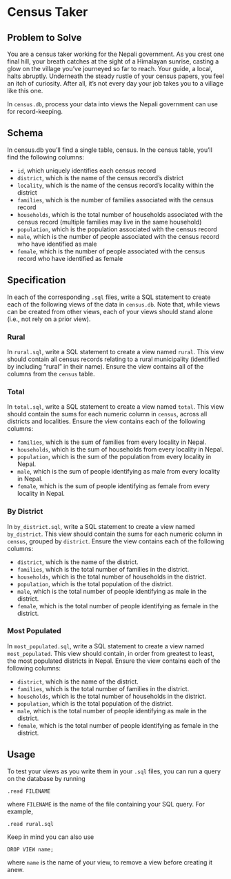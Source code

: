 # Census Taker
## Problem to Solve
You are a census taker working for the Nepali government. As you crest one final hill, your breath catches at the sight of a Himalayan sunrise, casting a glow on the village you’ve journeyed so far to reach. Your guide, a local, halts abruptly. Underneath the steady rustle of your census papers, you feel an itch of curiosity. After all, it’s not every day your job takes you to a village like this one.

In `census.db`, process your data into views the Nepali government can use for record-keeping.

## Schema
In census.db you’ll find a single table, census. In the census table, you’ll find the following columns:

- `id`, which uniquely identifies each census record
- `district`, which is the name of the census record’s district
- `locality`, which is the name of the census record’s locality within the district
- `families`, which is the number of families associated with the census record
- `households`, which is the total number of households associated with the census record (multiple families may live in the same household)
- `population`, which is the population associated with the census record
- `male`, which is the number of people associated with the census record who have identified as male
- `female`, which is the number of people associated with the census record who have identified as female

## Specification
In each of the corresponding `.sql` files, write a SQL statement to create each of the following views of the data in `census.db`. Note that, while views can be created from other views, each of your views should stand alone (i.e., not rely on a prior view).

### Rural
In `rural.sql`, write a SQL statement to create a view named `rural`. This view should contain all census records relating to a rural municipality (identified by including “rural” in their name). Ensure the view contains all of the columns from the `census` table.

### Total
In `total.sql`, write a SQL statement to create a view named `total`. This view should contain the sums for each numeric column in `census`, across all districts and localities. Ensure the view contains each of the following columns:

- `families`, which is the sum of families from every locality in Nepal.
- `households`, which is the sum of households from every locality in Nepal.
- `population`, which is the sum of the population from every locality in Nepal.
- `male`, which is the sum of people identifying as male from every locality in Nepal.
- `female`, which is the sum of people identifying as female from every locality in Nepal.

### By District
In `by_district.sql`, write a SQL statement to create a view named `by_district`. This view should contain the sums for each numeric column in `census`, grouped by `district`. Ensure the view contains each of the following columns:

- `district`, which is the name of the district.
- `families`, which is the total number of families in the district.
- `households`, which is the total number of households in the district.
- `population`, which is the total population of the district.
- `male`, which is the total number of people identifying as male in the district.
- `female`, which is the total number of people identifying as female in the district.

### Most Populated
In `most_populated.sql`, write a SQL statement to create a view named `most_populated`. This view should contain, in order from greatest to least, the most populated districts in Nepal. Ensure the view contains each of the following columns:

- `district`, which is the name of the district.
- `families`, which is the total number of families in the district.
- `households`, which is the total number of households in the district.
- `population`, which is the total population of the district.
- `male`, which is the total number of people identifying as male in the district.
- `female`, which is the total number of people identifying as female in the district.

## Usage
To test your views as you write them in your `.sql` files, you can run a query on the database by running
```
.read FILENAME
```
where `FILENAME` is the name of the file containing your SQL query. For example,
```
.read rural.sql
```
Keep in mind you can also use
```
DROP VIEW name;
```
where `name` is the name of your view, to remove a view before creating it anew.
